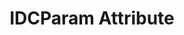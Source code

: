 ---
title: IDCParam Attribute
position: 1.3
type: ""
description: Adding custom suggestions for a cmd parameter

content_markdown: |-
  The IDCParam attribute can be added to parameters of an IDC cmd.

  It is used to give some suggestions that will be shown in the
  console window when that parameter is being used.

  ![idc-param](idc-param.png)

right_code_blocks:
  - title: Example
    language: csharp
    code_block: |-
      using UnityEngine;
      using IDC;

      public class BossAI : MonoBehaviour
      {
          [IDCVar]
          int aggressivenessLvl = 1;

          void Start()
          {
              IDCUtils.IDC.AddClass(this);
          }

          [IDCCmd]
          void SetAggroLvl([IDCParam("1", "2", "3")] int lvl)
          {
              aggressivenessLvl = lvl;
          }
      }
---